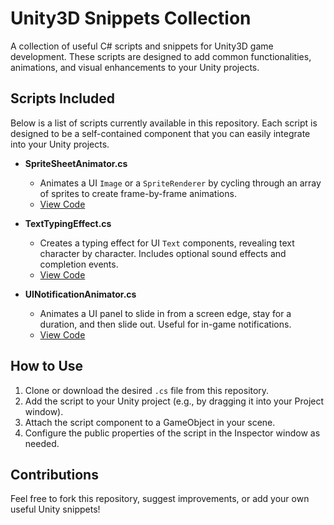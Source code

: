 # Unity3D Snippets Collection

A collection of useful C# scripts and snippets for Unity3D game development. These scripts are designed to add common functionalities, animations, and visual enhancements to your Unity projects.

## Scripts Included

Below is a list of scripts currently available in this repository. Each script is designed to be a self-contained component that you can easily integrate into your Unity projects.

* **SpriteSheetAnimator.cs**
    * Animates a UI `Image` or a `SpriteRenderer` by cycling through an array of sprites to create frame-by-frame animations.
    * [View Code](https://github.com/nokey-54/unity3d-snippets/tree/main/SpriteSheetAnimator.cs)

* **TextTypingEffect.cs**
    * Creates a typing effect for UI `Text` components, revealing text character by character. Includes optional sound effects and completion events.
    * [View Code](https://github.com/nokey-54/unity3d-snippets/tree/main/TextTypingEffect.cs)

* **UINotificationAnimator.cs**
    * Animates a UI panel to slide in from a screen edge, stay for a duration, and then slide out. Useful for in-game notifications.
    * [View Code](https://github.com/nokey-54/unity3d-snippets/tree/main/UINotificationAnimator.cs)

## How to Use

1.  Clone or download the desired `.cs` file from this repository.
2.  Add the script to your Unity project (e.g., by dragging it into your Project window).
3.  Attach the script component to a GameObject in your scene.
4.  Configure the public properties of the script in the Inspector window as needed.

## Contributions

Feel free to fork this repository, suggest improvements, or add your own useful Unity snippets!

